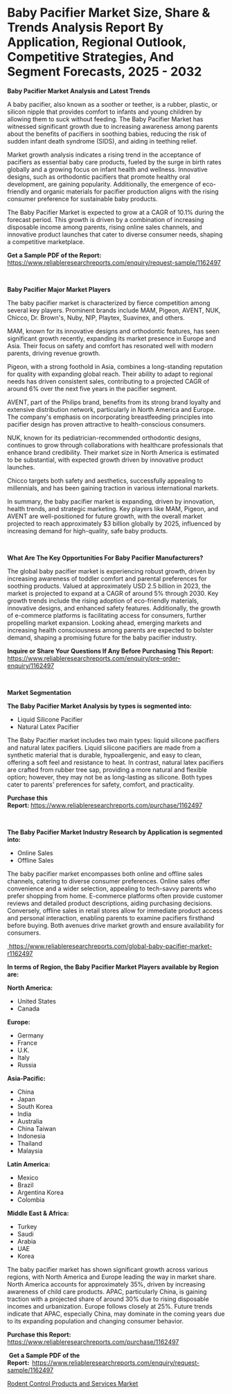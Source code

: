 <p><h1>Baby Pacifier Market Size, Share & Trends Analysis Report By Application, Regional Outlook, Competitive Strategies, And Segment Forecasts, 2025 - 2032</h1></p><p><strong>Baby Pacifier Market Analysis and Latest Trends</strong></p>
<p><p>A baby pacifier, also known as a soother or teether, is a rubber, plastic, or silicon nipple that provides comfort to infants and young children by allowing them to suck without feeding. The Baby Pacifier Market has witnessed significant growth due to increasing awareness among parents about the benefits of pacifiers in soothing babies, reducing the risk of sudden infant death syndrome (SIDS), and aiding in teething relief.</p><p>Market growth analysis indicates a rising trend in the acceptance of pacifiers as essential baby care products, fueled by the surge in birth rates globally and a growing focus on infant health and wellness. Innovative designs, such as orthodontic pacifiers that promote healthy oral development, are gaining popularity. Additionally, the emergence of eco-friendly and organic materials for pacifier production aligns with the rising consumer preference for sustainable baby products. </p><p>The Baby Pacifier Market is expected to grow at a CAGR of 10.1% during the forecast period. This growth is driven by a combination of increasing disposable income among parents, rising online sales channels, and innovative product launches that cater to diverse consumer needs, shaping a competitive marketplace.</p></p>
<p><strong>Get a Sample PDF of the Report:&nbsp;</strong> <a href="https://www.reliableresearchreports.com/enquiry/request-sample/1162497?utm_campaign=2253&utm_medium=2&utm_source=Github&utm_content=ia&utm_term=24032025&utm_id=baby-pacifier">https://www.reliableresearchreports.com/enquiry/request-sample/1162497</a></p>
<p>&nbsp;</p>
<p><strong>Baby Pacifier Major Market Players</strong></p>
<p><p>The baby pacifier market is characterized by fierce competition among several key players. Prominent brands include MAM, Pigeon, AVENT, NUK, Chicco, Dr. Brown's, Nuby, NIP, Playtex, Suavinex, and others. </p><p>MAM, known for its innovative designs and orthodontic features, has seen significant growth recently, expanding its market presence in Europe and Asia. Their focus on safety and comfort has resonated well with modern parents, driving revenue growth.</p><p>Pigeon, with a strong foothold in Asia, combines a long-standing reputation for quality with expanding global reach. Their ability to adapt to regional needs has driven consistent sales, contributing to a projected CAGR of around 6% over the next five years in the pacifier segment.</p><p>AVENT, part of the Philips brand, benefits from its strong brand loyalty and extensive distribution network, particularly in North America and Europe. The company's emphasis on incorporating breastfeeding principles into pacifier design has proven attractive to health-conscious consumers.</p><p>NUK, known for its pediatrician-recommended orthodontic designs, continues to grow through collaborations with healthcare professionals that enhance brand credibility. Their market size in North America is estimated to be substantial, with expected growth driven by innovative product launches.</p><p>Chicco targets both safety and aesthetics, successfully appealing to millennials, and has been gaining traction in various international markets.</p><p>In summary, the baby pacifier market is expanding, driven by innovation, health trends, and strategic marketing. Key players like MAM, Pigeon, and AVENT are well-positioned for future growth, with the overall market projected to reach approximately $3 billion globally by 2025, influenced by increasing demand for high-quality, safe baby products.</p></p>
<p>&nbsp;</p>
<p><strong>What Are The Key Opportunities For Baby Pacifier Manufacturers?</strong></p>
<p><p>The global baby pacifier market is experiencing robust growth, driven by increasing awareness of toddler comfort and parental preferences for soothing products. Valued at approximately USD 2.5 billion in 2023, the market is projected to expand at a CAGR of around 5% through 2030. Key growth trends include the rising adoption of eco-friendly materials, innovative designs, and enhanced safety features. Additionally, the growth of e-commerce platforms is facilitating access for consumers, further propelling market expansion. Looking ahead, emerging markets and increasing health consciousness among parents are expected to bolster demand, shaping a promising future for the baby pacifier industry.</p></p>
<p><strong>Inquire or Share Your Questions If Any Before Purchasing This Report:</strong> <a href="https://www.reliableresearchreports.com/enquiry/pre-order-enquiry/1162497?utm_campaign=2253&utm_medium=2&utm_source=Github&utm_content=ia&utm_term=24032025&utm_id=baby-pacifier">https://www.reliableresearchreports.com/enquiry/pre-order-enquiry/1162497</a></p>
<p>&nbsp;</p>
<p><strong>Market Segmentation</strong></p>
<p><strong>The Baby Pacifier Market Analysis by types is segmented into:</strong></p>
<p><ul><li>Liquid Silicone Pacifier</li><li>Natural Latex Pacifier</li></ul></p>
<p><p>The Baby Pacifier market includes two main types: liquid silicone pacifiers and natural latex pacifiers. Liquid silicone pacifiers are made from a synthetic material that is durable, hypoallergenic, and easy to clean, offering a soft feel and resistance to heat. In contrast, natural latex pacifiers are crafted from rubber tree sap, providing a more natural and flexible option; however, they may not be as long-lasting as silicone. Both types cater to parents' preferences for safety, comfort, and practicality.</p></p>
<p><strong>Purchase this Report:&nbsp;</strong><a href="https://www.reliableresearchreports.com/purchase/1162497?utm_campaign=2253&utm_medium=2&utm_source=Github&utm_content=ia&utm_term=24032025&utm_id=baby-pacifier">https://www.reliableresearchreports.com/purchase/1162497</a></p>
<p>&nbsp;</p>
<p><strong>The Baby Pacifier Market Industry Research by Application is segmented into:</strong></p>
<p><ul><li>Online Sales</li><li>Offline Sales</li></ul></p>
<p><p>The baby pacifier market encompasses both online and offline sales channels, catering to diverse consumer preferences. Online sales offer convenience and a wider selection, appealing to tech-savvy parents who prefer shopping from home. E-commerce platforms often provide customer reviews and detailed product descriptions, aiding purchasing decisions. Conversely, offline sales in retail stores allow for immediate product access and personal interaction, enabling parents to examine pacifiers firsthand before buying. Both avenues drive market growth and ensure availability for consumers.</p></p>
<p><a href="https://www.reliableresearchreports.com/global-baby-pacifier-market-r1162497?utm_campaign=2253&utm_medium=2&utm_source=Github&utm_content=ia&utm_term=24032025&utm_id=baby-pacifier">&nbsp;https://www.reliableresearchreports.com/global-baby-pacifier-market-r1162497</a></p>
<p><strong>In terms of Region, the Baby Pacifier Market Players available by Region are:</strong></p>
<p>
    <p> <strong> North America: </strong>
        <ul>
            <li>United States</li>
            <li>Canada</li>
        </ul>
        </p> 
    <p> <strong> Europe: </strong>
        <ul>
            <li>Germany</li>
            <li>France</li>
            <li>U.K.</li>
            <li>Italy</li>
            <li>Russia</li>
        </ul>
        </p> 
    <p> <strong> Asia-Pacific: </strong>
        <ul>
            <li>China</li>
            <li>Japan</li>
            <li>South Korea</li>
            <li>India</li>
            <li>Australia</li>
            <li>China Taiwan</li>
            <li>Indonesia</li>
            <li>Thailand</li>
            <li>Malaysia</li>
        </ul>
        </p> 
    <p> <strong> Latin America: </strong>
        <ul>
            <li>Mexico</li>
            <li>Brazil</li>
            <li>Argentina Korea</li>
            <li>Colombia</li>
        </ul>
        </p> 
    <p> <strong> Middle East & Africa: </strong>
        <ul>
            <li>Turkey</li>
            <li>Saudi</li>
            <li>Arabia</li>
            <li>UAE</li>
            <li>Korea</li>
        </ul>
    </p>
    </p>
<p><p>The baby pacifier market has shown significant growth across various regions, with North America and Europe leading the way in market share. North America accounts for approximately 35%, driven by increasing awareness of child care products. APAC, particularly China, is gaining traction with a projected share of around 30% due to rising disposable incomes and urbanization. Europe follows closely at 25%. Future trends indicate that APAC, especially China, may dominate in the coming years due to its expanding population and changing consumer behavior.</p></p>
<p><strong>Purchase this Report: </strong><a href="https://www.reliableresearchreports.com/purchase/1162497?utm_campaign=2253&utm_medium=2&utm_source=Github&utm_content=ia&utm_term=24032025&utm_id=baby-pacifier">https://www.reliableresearchreports.com/purchase/1162497</a></p>
<p>&nbsp;<strong>Get a Sample PDF of the Report:&nbsp;&nbsp;</strong><a href="https://www.reliableresearchreports.com/enquiry/request-sample/1162497?utm_campaign=2253&utm_medium=2&utm_source=Github&utm_content=ia&utm_term=24032025&utm_id=baby-pacifier">https://www.reliableresearchreports.com/enquiry/request-sample/1162497</a></p>
<p><strong></strong></p>
<p><p><a href="https://github.com/dmitriyvo6rog/Market-Research-Report-List-1/blob/main/rodent-control-products-and-services-market.md?utm_campaign=2253&utm_medium=2&utm_source=Github&utm_content=ia&utm_term=24032025&utm_id=baby-pacifier">Rodent Control Products and Services Market</a></p></p>